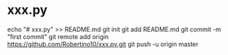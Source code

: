 # xxx.py
echo "# xxx.py" >> README.md
git init
git add README.md
git commit -m "first commit"
git remote add origin https://github.com/Robertino10/xxx.py.git
git push -u origin master
